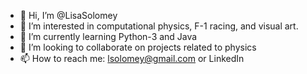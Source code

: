 - 👋 Hi, I’m @LisaSolomey
- 👀 I’m interested in computational physics, F-1 racing, and visual art.
- 🌱 I’m currently learning Python-3 and Java 
- 💞️ I’m looking to collaborate on projects related to physics
- 📫 How to reach me: lsolomey@gmail.com or LinkedIn

<!---
LisaSolomey/LisaSolomey is a ✨ special ✨ repository because its `README.md` (this file) appears on your GitHub profile.
You can click the Preview link to take a look at your changes.
--->
